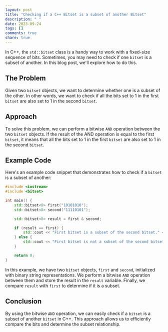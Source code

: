 ```yaml
---
layout: post
title: "Checking if a C++ Bitset is a subset of another Bitset"
description: " "
date: 2023-09-24
tags: []
comments: true
share: true
---
```


In C++, the `std::bitset` class is a handy way to work with a fixed-size sequence of bits. Sometimes, you may need to check if one `bitset` is a subset of another. In this blog post, we'll explore how to do this.

## The Problem

Given two `bitset` objects, we want to determine whether one is a subset of the other. In other words, we want to check if all the bits set to 1 in the first `bitset` are also set to 1 in the second `bitset`.

## Approach

To solve this problem, we can perform a bitwise `AND` operation between the two `bitset` objects. If the result of the AND operation is equal to the first `bitset`, it means that all the bits set to 1 in the first `bitset` are also set to 1 in the second `bitset`.

## Example Code

Here's an example code snippet that demonstrates how to check if a `bitset` is a subset of another:

```c++
#include <iostream>
#include <bitset>

int main() {
    std::bitset<8> first("10101010");
    std::bitset<8> second("11110101");

    std::bitset<8> result = first & second;

    if (result == first) {
        std::cout << "First bitset is a subset of the second bitset." << std::endl;
    } else {
        std::cout << "First bitset is not a subset of the second bitset." << std::endl;
    }

    return 0;
}
```

In this example, we have two `bitset` objects, `first` and `second`, initialized with binary string representations. We perform a bitwise `AND` operation between them and store the result in the `result` variable. Finally, we compare `result` with `first` to determine if it is a subset.

## Conclusion

By using the bitwise `AND` operation, we can easily check if a `bitset` is a subset of another `bitset` in C++. This approach allows us to efficiently compare the bits and determine the subset relationship.